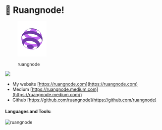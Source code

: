 # 👋 Ruangnode!

<figure><img src=".gitbook/assets/logo.png" alt="" width="94"><figcaption><p>ruangnode</p></figcaption></figure>

![](https://komarev.com/ghpvc/?username=ruangnode\&label=Profile%20views\&color=0e75b6\&style=flat)

* My website [https://ruangnode.com](https://ruangnode.com)
* Medium [https://ruangnode.medium.com](https://ruangnode.medium.com/)
* Github [https://github.com/ruangnode](https://github.com/ruangnode)

#### Languages and Tools:

![ruangnode](https://github-readme-stats.vercel.app/api/top-langs?username=ruangnode\&show\_icons=true\&locale=en\&layout=compact)
